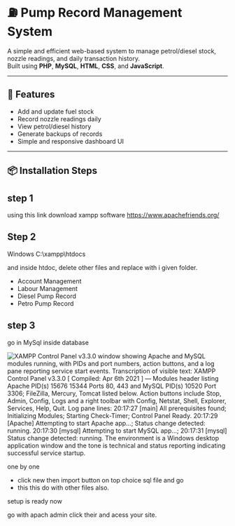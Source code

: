 # ⛽ Pump Record Management System

A simple and efficient web-based system to manage petrol/diesel stock, nozzle readings, and daily transaction history.  
Built using **PHP**, **MySQL**, **HTML**, **CSS**, and **JavaScript**.

---

## 🚀 Features
- Add and update fuel stock  
- Record nozzle readings daily  
- View petrol/diesel history  
- Generate backups of records  
- Simple and responsive dashboard UI  

---

## 📦 Installation Steps
## step 1
using this link download xampp software
https://www.apachefriends.org/

## Step 2
Windows
C:\xampp\htdocs

and inside htdoc, delete other files and replace with i given folder.
- Account Management
- Labour Management
- Diesel Pump Record
- Petro Pump Record

## step 3
go in MySql inside database

![XAMPP Control Panel v3.3.0 window showing Apache and MySQL modules running, with PIDs and port numbers, action buttons, and a log pane reporting service start events. Transcription of visible text: XAMPP Control Panel v3.3.0 [ Compiled: Apr 6th 2021 ] — Modules header listing Apache PID(s) 15676 15344 Ports 80, 443 and MySQL PID(s) 10520 Port 3306; FileZilla, Mercury, Tomcat listed below. Action buttons include Stop, Admin, Config, Logs and a right toolbar with Config, Netstat, Shell, Explorer, Services, Help, Quit. Log pane lines: 20:17:27 [main] All prerequisites found; Initializing Modules; Starting Check-Timer; Control Panel Ready. 20:17:29 [Apache] Attempting to start Apache app...; Status change detected: running. 20:17:30 [mysql] Attempting to start MySQL app...; 20:17:31 [mysql] Status change detected: running. The environment is a Windows desktop application window and the tone is technical and status reporting indicating successful service startup.](xampp.png)

one by one
- click new then import button on top choice sql file and go
- this this do with other files also.

setup is ready now
 
go with apach admin click their and acess your site. 

